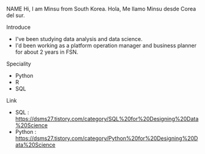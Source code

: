 NAME
Hi, I am Minsu from South Korea. 
Hola, Me llamo Minsu desde Corea del sur.

Introduce
- I've been studying data analysis and data science. 
- I'd been working as a platform operation manager and business planner for about 2 years in FSN.


Speciality
- Python
- R
- SQL

Link
- SQL : https://dsms27.tistory.com/category/SQL%20for%20Designing%20Data%20Science
- Python : https://dsms27.tistory.com/category/Python%20for%20Designing%20Data%20Science
